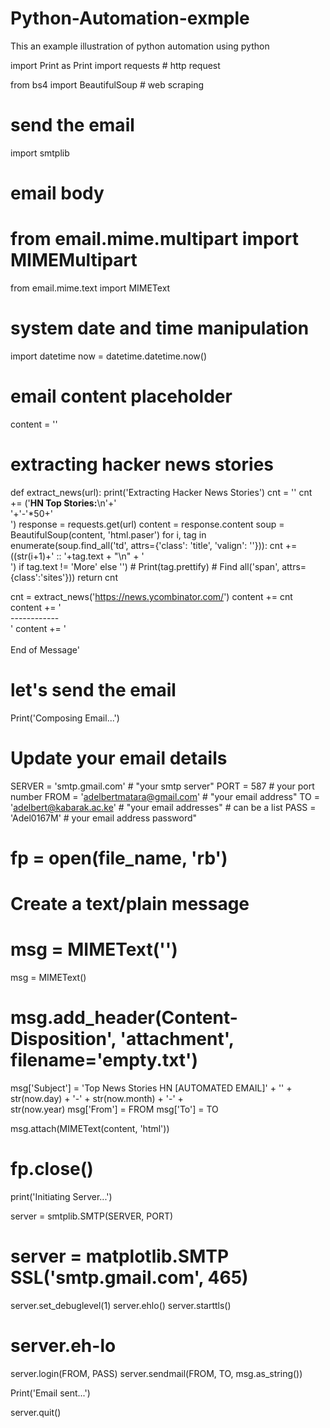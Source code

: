 # Python-Automation-exmple
This an example illustration of python automation using python

import Print as Print
import requests  # http request

from bs4 import BeautifulSoup  # web scraping
# send the email
import smtplib
# email body
# from email.mime.multipart import MIMEMultipart
from email.mime.text import MIMEText
# system date and time manipulation
import datetime
now = datetime.datetime.now()

# email content placeholder

content = ''

# extracting hacker news stories

def extract_news(url):
    print('Extracting Hacker News Stories')
    cnt = ''
    cnt += ('<b>HN Top Stories:</b>\n'+'<br>'+'-'*50+'<br>')
    response = requests.get(url)
    content = response.content
    soup = BeautifulSoup(content, 'html.paser')
    for i, tag in enumerate(soup.find_all('td', attrs={'class': 'title', 'valign': ''})):
        cnt += ((str(i+1)+' :: '+tag.text + "\n" + '<br>') if tag.text != 'More' else '')
        # Print(tag.prettify) # Find all('span', attrs={class':'sites'}))
    return cnt


cnt = extract_news('https://news.ycombinator.com/')
content += cnt
content += '<br>------------<br>'
content += '<br><br>End of Message'

# let's send the email

Print('Composing Email...')

# Update your email details

SERVER = 'smtp.gmail.com'  # "your smtp server"
PORT = 587  # your port number
FROM = 'adelbertmatara@gmail.com'  # "your email address"
TO = 'adelbert@kabarak.ac.ke'  # "your email addresses" # can be a list
PASS = 'Adel0167M'  # your email address password"

# fp = open(file_name, 'rb')
# Create a text/plain message
# msg = MIMEText('')
msg = MIMEText()

# msg.add_header(Content-Disposition', 'attachment', filename='empty.txt')
msg['Subject'] = 'Top News Stories HN [AUTOMATED EMAIL]' + '' + str(now.day) + '-' + str(now.month) + '-' + \
                 str(now.year)
msg['From'] = FROM
msg['To'] = TO

msg.attach(MIMEText(content, 'html'))
# fp.close()

print('Initiating Server...')

server = smtplib.SMTP(SERVER, PORT)
# server = matplotlib.SMTP SSL('smtp.gmail.com', 465)
server.set_debuglevel(1)
server.ehlo()
server.starttls()
# server.eh-lo
server.login(FROM, PASS)
server.sendmail(FROM, TO, msg.as_string())

Print('Email sent...')

server.quit()
